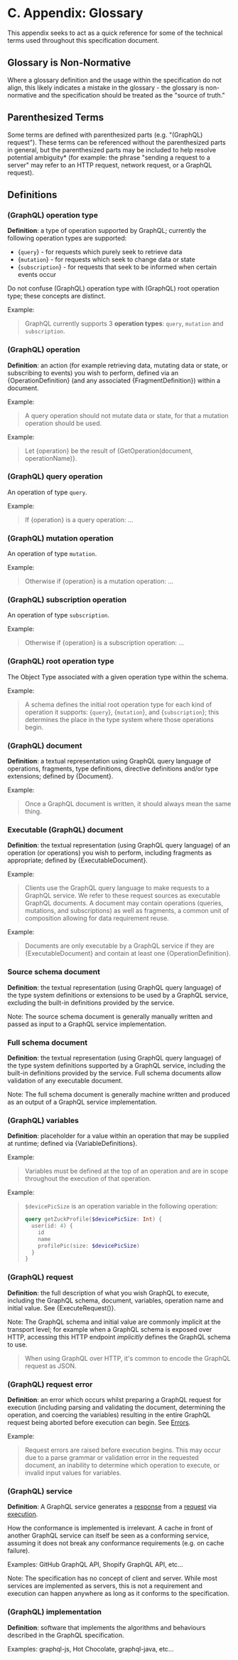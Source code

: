 # C. Appendix: Glossary

This appendix seeks to act as a quick reference for some of the technical terms
used throughout this specification document.

## Glossary is Non-Normative

Where a glossary definition and the usage within the specification do not
align, this likely indicates a mistake in the glossary - the glossary is
non-normative and the specification should be treated as the "source of truth."

## Parenthesized Terms

Some terms are defined with parenthesized parts (e.g. "(GraphQL) request").
These terms can be referenced without the parenthesized parts in general, but
the parenthesized parts may be included to help resolve potential ambiguity\*
(for example: the phrase "sending a request to a server" may refer to an HTTP
request, network request, or a GraphQL request).

## Definitions

### (GraphQL) operation type

**Definition**: a type of operation supported by GraphQL; currently the
following operation types are supported:

- {`query`} - for requests which purely seek to retrieve data
- {`mutation`} - for requests which seek to change data or state
- {`subscription`} - for requests that seek to be informed when certain events
  occur

Do not confuse (GraphQL) operation type with (GraphQL) root operation type;
these concepts are distinct.

Example:

> GraphQL currently supports 3 **operation types**: `query`, `mutation` and
> `subscription`.

### (GraphQL) operation

**Definition**: an action (for example retrieving data, mutating data or state,
or subscribing to events) you wish to perform, defined via an
{OperationDefinition} (and any associated {FragmentDefinition}) within a
document.

Example:

> A query operation should not mutate data or state, for that a mutation
> operation should be used.

Example:

> Let {operation} be the result of {GetOperation(document, operationName)}.

### (GraphQL) query operation

An operation of type `query`.

Example:

> If {operation} is a query operation: ...

### (GraphQL) mutation operation

An operation of type `mutation`.

Example:

> Otherwise if {operation} is a mutation operation: ...

### (GraphQL) subscription operation

An operation of type `subscription`.

Example:

> Otherwise if {operation} is a subscription operation: ...

### (GraphQL) root operation type

The Object Type associated with a given operation type within the schema.

Example:

> A schema defines the initial root operation type for each kind of operation
> it supports: {`query`}, {`mutation`}, and {`subscription`}; this determines
> the place in the type system where those operations begin.

### (GraphQL) document

**Definition**: a textual representation using GraphQL query language of
operations, fragments, type definitions, directive definitions and/or type
extensions; defined by {Document}.

Example:

> Once a GraphQL document is written, it should always mean the same
> thing.

### Executable (GraphQL) document

**Definition**: the textual representation (using GraphQL query language) of an
operation (or operations) you wish to perform, including fragments as
appropriate; defined by {ExecutableDocument}.

Example:

> Clients use the GraphQL query language to make requests to a GraphQL service.
> We refer to these request sources as executable GraphQL documents. A document
> may contain operations (queries, mutations, and subscriptions) as well as
> fragments, a common unit of composition allowing for data requirement reuse.

Example:

> Documents are only executable by a GraphQL service if they are
> {ExecutableDocument} and contain at least one {OperationDefinition}.

### Source schema document

**Definition**: the textual representation (using GraphQL query language) of the
type system definitions or extensions to be used by a GraphQL service, excluding
the built-in definitions provided by the service.

Note: The source schema document is generally manually written and passed as
input to a GraphQL service implementation.

### Full schema document

**Definition**: the textual representation (using GraphQL query language) of the
type system definitions supported by a GraphQL service, including the built-in
definitions provided by the service.
Full schema documents allow validation of any executable document.

Note: The full schema document is generally machine written and produced as an
output of a GraphQL service implementation.

### (GraphQL) variables

**Definition**: placeholder for a value within an operation that may be
supplied at runtime; defined via {VariableDefinitions}.

Example:

> Variables must be defined at the top of an operation and are in scope
> throughout the execution of that operation.

Example:

> `$devicePicSize` is an operation variable in the following operation:
>
> ```graphql example
> query getZuckProfile($devicePicSize: Int) {
>   user(id: 4) {
>     id
>     name
>     profilePic(size: $devicePicSize)
>   }
> }
> ```

### (GraphQL) request

**Definition**: the full description of what you wish GraphQL to execute,
including the GraphQL schema, document, variables, operation name and initial
value. See {ExecuteRequest()}.

Note: The GraphQL schema and initial value are commonly implicit at the
transport level; for example when a GraphQL schema is exposed over HTTP,
accessing this HTTP endpoint _implicitly_ defines the GraphQL schema to use.

> When using GraphQL over HTTP, it's common to encode the GraphQL request as
> JSON.

### (GraphQL) request error

**Definition**: an error which occurs whilst preparing a GraphQL request for
execution (including parsing and validating the document, determining the
operation, and coercing the variables) resulting in the entire GraphQL request
being aborted before execution can begin. See [Errors](#sec-Errors).

Example:

> Request errors are raised before execution begins. This may occur due to a
> parse grammar or validation error in the requested document, an inability to
> determine which operation to execute, or invalid input values for variables.

### (GraphQL) service

**Definition**: A GraphQL service generates a [response](https://spec.graphql.org/draft/#sec-Response) from a [request](https://spec.graphql.org/draft/#request) via [execution](https://spec.graphql.org/draft/#sec-Execution).

How the conformance is implemented is irrelevant. A cache in front of another
GraphQL service can itself be seen as a conforming service, assuming it does not
break any conformance requirements (e.g. on cache failure).

Examples: GitHub GraphQL API, Shopify GraphQL API, etc... 

Note: The specification has no concept of client and server. While most 
services are implemented as servers, this is not a requirement and execution
can happen anywhere as long as it conforms to the specification.

### (GraphQL) implementation

**Definition**: software that implements the algorithms and behaviours described
in the GraphQL specification. 

Examples: graphql-js, Hot Chocolate, graphql-java, etc...

